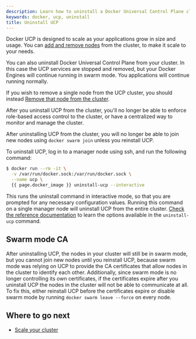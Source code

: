 ```yaml
---
description: Learn how to uninstall a Docker Universal Control Plane cluster.
keywords: docker, ucp, uninstall
title: Uninstall UCP
---
```

Docker UCP is designed to scale as your applications grow in size and usage. You can [add and remove nodes](../configure/scale-your-cluster.md) from the cluster, to make it scale to your needs.

You can also uninstall Docker Universal Control Plane from your cluster. In this case the UCP services are stopped and removed, but your Docker Engines will continue running in swarm mode. You applications will continue running normally.

If you wish to remove a single node from the UCP cluster, you should instead [Remove that node from the cluster](../configure/scale-your-cluster.md).

After you uninstall UCP from the cluster, you'll no longer be able to enforce role-based access control to the cluster, or have a centralized way to monitor and manage the cluster.

After uninstalling UCP from the cluster, you will no longer be able to join new nodes using `docker swarm join` unless you reinstall UCP.

To uninstall UCP, log in to a manager node using ssh, and run the following command:

```bash
$ docker run --rm -it \
  -v /var/run/docker.sock:/var/run/docker.sock \
  --name ucp \
  {{ page.docker_image }} uninstall-ucp --interactive
```

This runs the uninstall command in interactive mode, so that you are prompted for any necessary configuration values. Running this command on a single manager node will uninstall UCP from the entire cluster. [Check the reference documentation](../../../reference/cli/index.md) to learn the options available in the `uninstall-ucp` command.

## Swarm mode CA

After uninstalling UCP, the nodes in your cluster will still be in swarm mode, but you cannot join new nodes until you reinstall UCP, because swarm mode was relying on UCP to provide the CA certificates that allow nodes in the cluster to identify each other. Additionally, since swarm mode is no longer controlling its own certificates, if the certificates expire after you uninstall UCP the nodes in the cluster will not be able to communicate at all. To fix this, either reinstall UCP before the certificates expire or disable swarm mode by running `docker swarm leave --force` on every node.

## Where to go next

* [Scale your cluster](../configure/scale-your-cluster.md)
